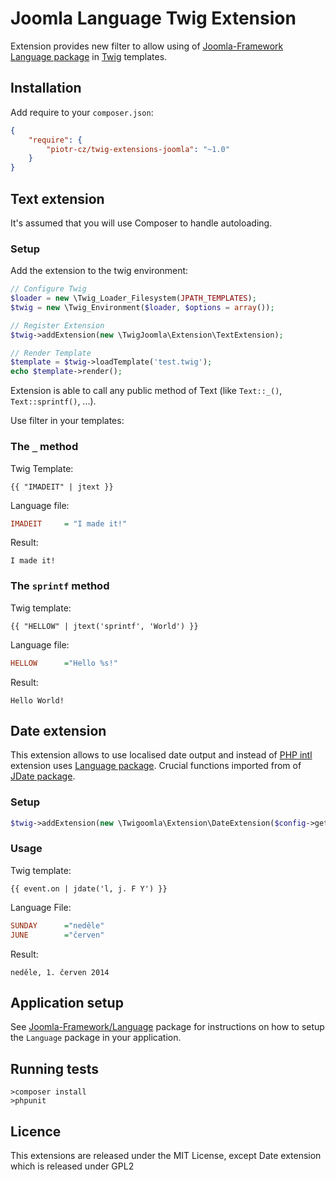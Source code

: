 Joomla Language Twig Extension
==============================

Extension provides new filter to allow using of [Joomla-Framework][2] [Language package][3] in [Twig][1] templates.


## Installation

Add require to your `composer.json`:

```JSON
{
	"require": {
		"piotr-cz/twig-extensions-joomla": "~1.0"
	}
}
```


## Text extension

It's assumed that you will use Composer to handle autoloading.

### Setup

Add the extension to the twig environment:

```PHP
// Configure Twig
$loader = new \Twig_Loader_Filesystem(JPATH_TEMPLATES);
$twig = new \Twig_Environment($loader, $options = array());

// Register Extension
$twig->addExtension(new \TwigJoomla\Extension\TextExtension);

// Render Template
$template = $twig->loadTemplate('test.twig');
echo $template->render();
```


Extension is able to call any public method of Text (like `Text::_()`, `Text::sprintf()`, ...).

Use filter in your templates:


### The `_` method

Twig Template:
```TWIG
{{ "IMADEIT" | jtext }}
```

Language file:
```INI
IMADEIT 	= "I made it!"
```

Result:
```
I made it!
```


### The `sprintf` method

Twig template:
```TWIG
{{ "HELLOW" | jtext('sprintf', 'World') }}
```

Language file:
```INI
HELLOW		="Hello %s!"
```

Result:
```
Hello World!
```


## Date extension

This extension allows to use localised date output and instead of [PHP intl](http://php.net/intl) extension uses [Language package][3].
Crucial functions imported from of [JDate package](https://github.com/joomla/joomla-platform/blob/staging/libraries/joomla/date/date.php).

### Setup

```PHP
$twig->addExtension(new \Twigoomla\Extension\DateExtension($config->get('timezone')));
```

### Usage

Twig template:
```TWIG
{{ event.on | jdate('l, j. F Y') }}
```

Language File:
```INI
SUNDAY		="neděle"
JUNE		="červen"
```

Result:
```
neděle, 1. červen 2014
```



## Application setup

See [Joomla-Framework/Language](https://github.com/joomla-framework/language) package for instructions on how to setup the `Language` package in your application.


## Running tests

```
>composer install
>phpunit
```

## Licence
This extensions are released under the MIT License, except Date extension which is released under GPL2


[1]: http://twig.sensiolabs.org
[2]: http://framework.joomla.org
[3]: https://github.com/joomla/joomla-framework/tree/staging/src/Joomla/Language
